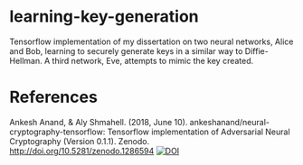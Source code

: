 # learning-key-generation

Tensorflow implementation of my dissertation on two neural networks, Alice and Bob, learning to securely generate keys in a similar way to Diffie-Hellman. A third network, Eve, attempts to mimic the key created.

# References
Ankesh Anand, & Aly Shmahell. (2018, June 10). ankeshanand/neural-cryptography-tensorflow: Tensorflow implementation of Adversarial Neural Cryptography (Version 0.1.1). Zenodo. http://doi.org/10.5281/zenodo.1286594
[![DOI](https://zenodo.org/badge/73807045.svg)](https://zenodo.org/badge/latestdoi/73807045)
